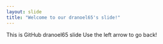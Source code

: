 ```yaml
---
layout: slide
title: "Welcome to our dranoel65's slide!"
---
```

This is GitHub dranoel65 slide
Use the left arrow to go back!
